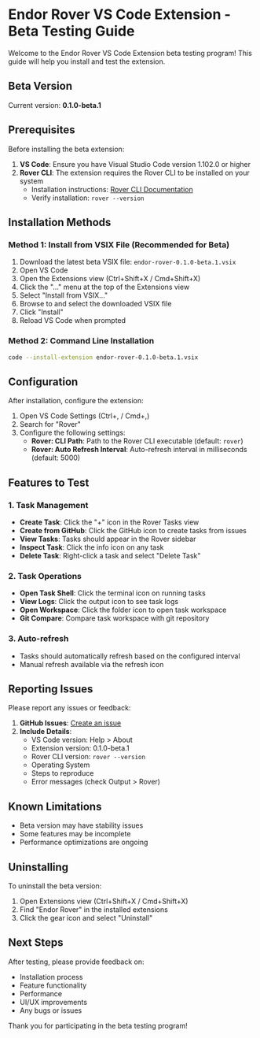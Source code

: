 # Endor Rover VS Code Extension - Beta Testing Guide

Welcome to the Endor Rover VS Code Extension beta testing program! This guide will help you install and test the extension.

## Beta Version

Current version: **0.1.0-beta.1**

## Prerequisites

Before installing the beta extension:

1. **VS Code**: Ensure you have Visual Studio Code version 1.102.0 or higher
2. **Rover CLI**: The extension requires the Rover CLI to be installed on your system
   - Installation instructions: [Rover CLI Documentation](https://github.com/endor/rover)
   - Verify installation: `rover --version`

## Installation Methods

### Method 1: Install from VSIX File (Recommended for Beta)

1. Download the latest beta VSIX file: `endor-rover-0.1.0-beta.1.vsix`
2. Open VS Code
3. Open the Extensions view (Ctrl+Shift+X / Cmd+Shift+X)
4. Click the "..." menu at the top of the Extensions view
5. Select "Install from VSIX..."
6. Browse to and select the downloaded VSIX file
7. Click "Install"
8. Reload VS Code when prompted

### Method 2: Command Line Installation

```bash
code --install-extension endor-rover-0.1.0-beta.1.vsix
```

## Configuration

After installation, configure the extension:

1. Open VS Code Settings (Ctrl+, / Cmd+,)
2. Search for "Rover"
3. Configure the following settings:
   - **Rover: CLI Path**: Path to the Rover CLI executable (default: `rover`)
   - **Rover: Auto Refresh Interval**: Auto-refresh interval in milliseconds (default: 5000)

## Features to Test

### 1. Task Management
- **Create Task**: Click the "+" icon in the Rover Tasks view
- **Create from GitHub**: Click the GitHub icon to create tasks from issues
- **View Tasks**: Tasks should appear in the Rover sidebar
- **Inspect Task**: Click the info icon on any task
- **Delete Task**: Right-click a task and select "Delete Task"

### 2. Task Operations
- **Open Task Shell**: Click the terminal icon on running tasks
- **View Logs**: Click the output icon to see task logs
- **Open Workspace**: Click the folder icon to open task workspace
- **Git Compare**: Compare task workspace with git repository

### 3. Auto-refresh
- Tasks should automatically refresh based on the configured interval
- Manual refresh available via the refresh icon

## Reporting Issues

Please report any issues or feedback:

1. **GitHub Issues**: [Create an issue](https://github.com/endor/rover/issues)
2. **Include Details**:
   - VS Code version: Help > About
   - Extension version: 0.1.0-beta.1
   - Rover CLI version: `rover --version`
   - Operating System
   - Steps to reproduce
   - Error messages (check Output > Rover)

## Known Limitations

- Beta version may have stability issues
- Some features may be incomplete
- Performance optimizations are ongoing

## Uninstalling

To uninstall the beta version:

1. Open Extensions view (Ctrl+Shift+X / Cmd+Shift+X)
2. Find "Endor Rover" in the installed extensions
3. Click the gear icon and select "Uninstall"

## Next Steps

After testing, please provide feedback on:
- Installation process
- Feature functionality
- Performance
- UI/UX improvements
- Any bugs or issues

Thank you for participating in the beta testing program!